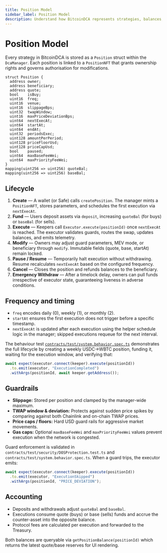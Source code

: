 ```yaml
---
title: Position Model
sidebar_label: Position Model
description: Understand how BitcoinDCA represents strategies, balances, and limits inside the DcaManager contract.
---
```


# Position Model

Every strategy in BitcoinDCA is stored as a `Position` struct within the `DcaManager`. Each position is linked to a `PositionNFT` that grants ownership rights and governs authorisation for modifications.

```solidity title="contracts/storage/PositionStorage.sol"
struct Position {
  address owner;
  address beneficiary;
  address quote;
  bool    isBuy;
  uint16  freq;
  uint16  venue;
  uint16  slippageBps;
  uint32  twapWindow;
  uint16  maxPriceDeviationBps;
  uint64  nextExecAt;
  uint64  startAt;
  uint64  endAt;
  uint32  periodsExec;
  uint128 amountPerPeriod;
  uint128 priceFloorUsd;
  uint128 priceCapUsd;
  bool    paused;
  uint64  maxBaseFeeWei;
  uint64  maxPriorityFeeWei;
}
mapping(uint256 => uint256) quoteBal;
mapping(uint256 => uint256) baseBal;
```

## Lifecycle

1. **Create** — A wallet (or Safe) calls `createPosition`. The manager mints a `PositionNFT`, stores parameters, and schedules the first execution via `nextExecAt`.
2. **Fund** — Users deposit assets via `deposit`, increasing `quoteBal` (for buys) or `baseBal` (for sells).
3. **Execute** — Keepers call `Executor.execute(positionId)` once `nextExecAt` is reached. The executor validates guards, routes the swap, updates balances, and emits telemetry.
4. **Modify** — Owners may adjust guard parameters, MEV mode, or beneficiary through `modify`. Immutable fields (quote, base, startAt) remain locked.
5. **Pause / Resume** — Temporarily halt execution without withdrawing. Resume recalculates `nextExecAt` based on the configured frequency.
6. **Cancel** — Closes the position and refunds balances to the beneficiary.
7. **Emergency Withdraw** — After a timelock delay, owners can pull funds irrespective of executor state, guaranteeing liveness in adverse conditions.

## Frequency and timing

- `freq` encodes daily (0), weekly (1), or monthly (2).  
- `startAt` ensures the first execution does not trigger before a specific timestamp.  
- `nextExecAt` is updated after each execution using the helper schedule logic in the manager; skipped executions requeue for the next interval.

The behaviour test [`contracts/test/system.behavior.spec.ts`](https://github.com/bobjiang/bitcoindca/blob/main/contracts/test/system.behavior.spec.ts) demonstrates the full lifecycle by creating a weekly USDC→WBTC position, funding it, waiting for the execution window, and verifying that:

```typescript title="contracts/test/system.behavior.spec.ts"
await expect(executor.connect(keeper).execute(positionId))
  .to.emit(executor, "ExecutionCompleted")
  .withArgs(positionId, await keeper.getAddress());
```

## Guardrails

- **Slippage:** Stored per position and clamped by the manager-wide maximum.
- **TWAP window & deviation:** Protects against sudden price spikes by comparing against both Chainlink and on-chain TWAP prices.
- **Price caps / floors:** Hard USD guard rails for aggressive market movements.
- **Gas caps:** Optional `maxBaseFeeWei` and `maxPriorityFeeWei` values prevent execution when the network is congested.

Guard enforcement is validated in `contracts/test/security/DOSProtection.test.ts` and `contracts/test/system.behavior.spec.ts`. When a guard trips, the executor emits:

```typescript title="contracts/test/system.behavior.spec.ts"
await expect(executor.connect(keeper).execute(positionId))
  .to.emit(executor, "ExecutionSkipped")
  .withArgs(positionId, "PRICE_DEVIATION");
```

## Accounting

- Deposits and withdrawals adjust `quoteBal` and `baseBal`.
- Executions consume quote (buys) or base (sells) funds and accrue the counter-asset into the opposite balance.
- Protocol fees are calculated per execution and forwarded to the Treasury.

Both balances are queryable via `getPositionBalance(positionId)` which returns the latest quote/base reserves for UI rendering.
